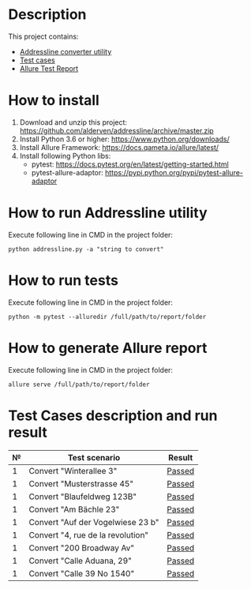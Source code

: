 # Description
This project contains:
* [Addressline converter utility](https://github.com/alderven/addressline/blob/master/addressline.py)
* [Test cases](https://github.com/alderven/addressline/blob/master/test_Addressline.py)
* [Allure Test Report](https://rawgit.com/alderven/addressline/master/allure-report/index.html)

# How to install

1. Download and unzip this project: https://github.com/alderven/addressline/archive/master.zip
1. Install Python 3.6 or higher: https://www.python.org/downloads/
1. Install Allure Framework: https://docs.qameta.io/allure/latest/
1. Install following Python libs:
   * pytest: https://docs.pytest.org/en/latest/getting-started.html
   * pytest-allure-adaptor: https://pypi.python.org/pypi/pytest-allure-adaptor

# How to run Addressline utility
Execute following line in CMD in the project folder:
```
python addressline.py -a "string to convert"
```

# How to run tests
Execute following line in CMD in the project folder:
```
python -m pytest --alluredir /full/path/to/report/folder
```

# How to generate Allure report
Execute following line in CMD in the project folder:
```
allure serve /full/path/to/report/folder
```

# Test Cases description and run result

№  | Test scenario | Result
-- | ----------------------- | ---------- |
1  | Convert "Winterallee 3" | [Passed](https://rawgit.com/alderven/addressline/master/allure-report/index.html#behaviors/8e0b0249ce25345e94bf58b5320969c6/7b9059918dae87e9/) |
1  | Convert "Musterstrasse 45" | [Passed](https://rawgit.com/alderven/addressline/master/allure-report/index.html#behaviors/8e0b0249ce25345e94bf58b5320969c6/616efa3ad9e3f564/) |
1  | Convert "Blaufeldweg 123B" | [Passed](https://rawgit.com/alderven/addressline/master/allure-report/index.html#behaviors/8e0b0249ce25345e94bf58b5320969c6/10630e181b2bd81/) |
1  | Convert "Am Bächle 23" | [Passed](https://rawgit.com/alderven/addressline/master/allure-report/index.html#behaviors/8e0b0249ce25345e94bf58b5320969c6/af9f88d694a64969/) |
1  | Convert "Auf der Vogelwiese 23 b" | [Passed](https://rawgit.com/alderven/addressline/master/allure-report/index.html#behaviors/8e0b0249ce25345e94bf58b5320969c6/3939eebf0edacc/) |
1  | Convert "4, rue de la revolution" | [Passed](https://rawgit.com/alderven/addressline/master/allure-report/index.html#behaviors/8e0b0249ce25345e94bf58b5320969c6/2c0fc1011db2224d/) |
1  | Convert "200 Broadway Av" | [Passed](https://rawgit.com/alderven/addressline/master/allure-report/index.html#behaviors/8e0b0249ce25345e94bf58b5320969c6/838a0ac58e10e217/) |
1  | Convert "Calle Aduana, 29" | [Passed](https://rawgit.com/alderven/addressline/master/allure-report/index.html#behaviors/8e0b0249ce25345e94bf58b5320969c6/809a10372a4b4a8a/) |
1  | Convert "Calle 39 No 1540" | [Passed](https://rawgit.com/alderven/addressline/master/allure-report/index.html#behaviors/8e0b0249ce25345e94bf58b5320969c6/bcaaa7a866a04aa2/) |
